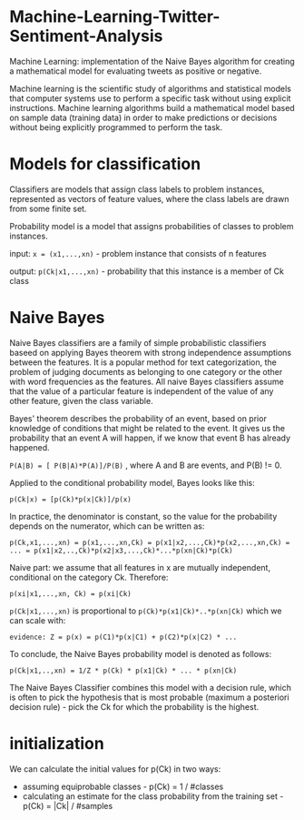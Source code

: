 # Machine-Learning-Twitter-Sentiment-Analysis
Machine Learning: implementation of the Naive Bayes algorithm for creating a mathematical model for evaluating tweets as positive or negative.

Machine learning is the scientific study of algorithms and statistical models that computer systems use to perform a specific task without using explicit instructions. Machine learning algorithms build a mathematical model based on sample data (training data) in order to make predictions or decisions without being explicitly programmed to perform the task.

# Models for classification

Classifiers are models that assign class labels to problem instances, represented as vectors of feature values, where the class labels are drawn from some finite set.

Probability model is a model that assigns probabilities of classes to problem instances.

input: `x = (x1,...,xn)` - problem instance that consists of n features

output: `p(Ck|x1,...,xn)` - probability that this instance is a member of Ck class

# Naive Bayes

Naive Bayes classifiers are a family of simple probabilistic classifiers baseed on applying Bayes theorem with strong independence assumptions between the features. It is a popular method for text categorization, the problem of judging documents as belonging to one category or the other with word frequencies as the features.
All naive Bayes classifiers assume that the value of a particular feature is independent of the value of any other feature, given the class variable.

Bayes' theorem describes the probability of an event, based on prior knowledge of conditions that might be related to the event. It gives us the probability that an event A will happen, if we know that event B has already happened.

`P(A|B) = [ P(B|A)*P(A)]/P(B)` , where A and B are events, and P(B) != 0.

Applied to the conditional probability model, Bayes looks like this:

`p(Ck|x) = [p(Ck)*p(x|Ck)]/p(x)`

In practice, the denominator is constant, so the value for the probability depends on the numerator, which can be written as:

`p(Ck,x1,...,xn) = p(x1,...,xn,Ck) = p(x1|x2,...,Ck)*p(x2,...,xn,Ck) = ... = p(x1|x2,..,Ck)*p(x2|x3,...,Ck)*...*p(xn|Ck)*p(Ck)`

Naive part: we assume that all features in x are mutually independent, conditional on the category Ck. Therefore:

`p(xi|x1,...,xn, Ck) = p(xi|Ck)`

`p(Ck|x1,...,xn)` is proportional to `p(Ck)*p(x1|Ck)*..*p(xn|Ck)` which we can scale with:

`evidence: Z = p(x) = p(C1)*p(x|C1) + p(C2)*p(x|C2) * ...`

To conclude, the Naive Bayes probability model is denoted as follows:

`p(Ck|x1,..,xn) = 1/Z * p(Ck) * p(x1|Ck) * ... * p(xn|Ck)`

The Naive Bayes Classifier combines this model with a decision rule, which is often to pick the hypothesis that is most probable (maximum a posteriori decision rule) - pick the Ck for which the probability is the highest.

# initialization

We can calculate the initial values for p(Ck) in two ways:
* assuming equiprobable classes - p(Ck) = 1 / #classes
* calculating an estimate for the class probability from the training set - p(Ck) = |Ck| / #samples
